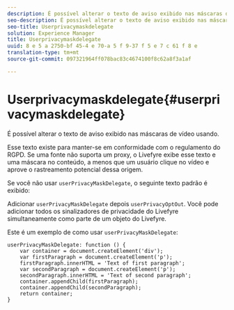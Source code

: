 ```yaml
---
description: É possível alterar o texto de aviso exibido nas máscaras de vídeo usando.
seo-description: É possível alterar o texto de aviso exibido nas máscaras de vídeo usando.
seo-title: Userprivacymaskdelegate
solution: Experience Manager
title: Userprivacymaskdelegate
uuid: 8 e 5 a 2750-bf 45-4 e 70-a 5 f 9-37 f 5 e 7 c 61 f 8 e
translation-type: tm+mt
source-git-commit: 097321964ff078bac83c4674100f8c62a8f3a1af

---
```



# Userprivacymaskdelegate{#userprivacymaskdelegate}

É possível alterar o texto de aviso exibido nas máscaras de vídeo usando.

Esse texto existe para manter-se em conformidade com o regulamento do RGPD. Se uma fonte não suporta um proxy, o Livefyre exibe esse texto e uma máscara no conteúdo, a menos que um usuário clique no vídeo e aprove o rastreamento potencial dessa origem.

Se você não usar `userPrivacyMaskDelegate`, o seguinte texto padrão é exibido:

Adicionar `userPrivacyMaskDelegate` depois `userPrivacyOptOut`. Você pode adicionar todos os sinalizadores de privacidade do Livefyre simultaneamente como parte de um objeto do Livefyre.

Este é um exemplo de como usar `userPrivacyMaskDelegate`:

```
userPrivacyMaskDelegate: function () { 
    var container = document.createElement('div'); 
    var firstParagraph = document.createElement('p'); 
    firstParagraph.innerHTML = 'Text of first paragraph'; 
    var secondParagraph = document.createElement('p'); 
    secondParagraph.innerHTML = 'Text of second paragraph'; 
    container.appendChild(firstParagraph); 
    container.appendChild(secondParagraph); 
    return container; 
}
```
